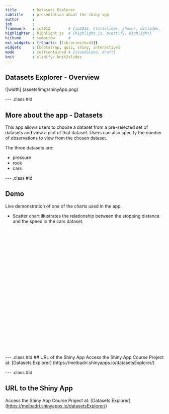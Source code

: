 ```yaml
---
title       : Datasets Explorer
subtitle    : presentation about the shiny app
author      : 
job         : 
framework   : io2012        # {io2012, html5slides, shower, dzslides, ...}
highlighter : highlight.js  # {highlight.js, prettify, highlight}
hitheme     : tomorrow      # 
ext_widgets : {rCharts: [libraries/nvd3]}
widgets     : [bootstrap, quiz, shiny, interactive]
mode        : selfcontained # {standalone, draft}
knit        : slidify::knit2slides
---
```

<style>
.title-slide {background-color: #FFF}
</style>

## Datasets Explorer - Overview

![width] (assets/img/shinyApp.png)

--- .class #id

## More about the app - Datasets

This app allows users to choose a dataset from a pre-selected set of datasets and view a plot of that dataset. Users can also specify the number of observations to view from the chosen dataset.

The three datasets are:
- pressure
- rock
- cars

--- .class #id 

## Demo

Live demonstration of one of the charts used in the app.
- Scatter chart illustrates the relationship between the stopping distance and the speed in the cars dataset.

<!-- ScatterChart generated in R 3.1.2 by googleVis 0.5.7 package -->
<!-- Sat Jan 24 15:52:04 2015 -->


<!-- jsHeader -->
<script type="text/javascript">
 
// jsData 
function gvisDataScatterChartID7e24ddb9fac () {
var data = new google.visualization.DataTable();
var datajson =
[
 [
 4,
2 
],
[
 4,
10 
],
[
 7,
4 
],
[
 7,
22 
],
[
 8,
16 
],
[
 9,
10 
],
[
 10,
18 
],
[
 10,
26 
],
[
 10,
34 
],
[
 11,
17 
],
[
 11,
28 
],
[
 12,
14 
],
[
 12,
20 
],
[
 12,
24 
],
[
 12,
28 
],
[
 13,
26 
],
[
 13,
34 
],
[
 13,
34 
],
[
 13,
46 
],
[
 14,
26 
],
[
 14,
36 
],
[
 14,
60 
],
[
 14,
80 
],
[
 15,
20 
],
[
 15,
26 
],
[
 15,
54 
],
[
 16,
32 
],
[
 16,
40 
],
[
 17,
32 
],
[
 17,
40 
],
[
 17,
50 
],
[
 18,
42 
],
[
 18,
56 
],
[
 18,
76 
],
[
 18,
84 
],
[
 19,
36 
],
[
 19,
46 
],
[
 19,
68 
],
[
 20,
32 
],
[
 20,
48 
],
[
 20,
52 
],
[
 20,
56 
],
[
 20,
64 
],
[
 22,
66 
],
[
 23,
54 
],
[
 24,
70 
],
[
 24,
92 
],
[
 24,
93 
],
[
 24,
120 
],
[
 25,
85 
] 
];
data.addColumn('number','speed');
data.addColumn('number','dist');
data.addRows(datajson);
return(data);
}
 
// jsDrawChart
function drawChartScatterChartID7e24ddb9fac() {
var data = gvisDataScatterChartID7e24ddb9fac();
var options = {};
options["allowHtml"] = true;
options["title"] = "Scatter Chart for datasets";
options["hAxis"] = {title:'speed(mph'};
options["vAxis"] = {title:'dist(ft)'};
options["legend"] = "top";
options["width"] =    600;
options["height"] =    400;

    var chart = new google.visualization.ScatterChart(
    document.getElementById('ScatterChartID7e24ddb9fac')
    );
    chart.draw(data,options);
    

}
  
 
// jsDisplayChart
(function() {
var pkgs = window.__gvisPackages = window.__gvisPackages || [];
var callbacks = window.__gvisCallbacks = window.__gvisCallbacks || [];
var chartid = "corechart";
  
// Manually see if chartid is in pkgs (not all browsers support Array.indexOf)
var i, newPackage = true;
for (i = 0; newPackage && i < pkgs.length; i++) {
if (pkgs[i] === chartid)
newPackage = false;
}
if (newPackage)
  pkgs.push(chartid);
  
// Add the drawChart function to the global list of callbacks
callbacks.push(drawChartScatterChartID7e24ddb9fac);
})();
function displayChartScatterChartID7e24ddb9fac() {
  var pkgs = window.__gvisPackages = window.__gvisPackages || [];
  var callbacks = window.__gvisCallbacks = window.__gvisCallbacks || [];
  window.clearTimeout(window.__gvisLoad);
  // The timeout is set to 100 because otherwise the container div we are
  // targeting might not be part of the document yet
  window.__gvisLoad = setTimeout(function() {
  var pkgCount = pkgs.length;
  google.load("visualization", "1", { packages:pkgs, callback: function() {
  if (pkgCount != pkgs.length) {
  // Race condition where another setTimeout call snuck in after us; if
  // that call added a package, we must not shift its callback
  return;
}
while (callbacks.length > 0)
callbacks.shift()();
} });
}, 100);
}
 
// jsFooter
</script>
 
<!-- jsChart -->  
<script type="text/javascript" src="https://www.google.com/jsapi?callback=displayChartScatterChartID7e24ddb9fac"></script>
 
<!-- divChart -->
  
<div id="ScatterChartID7e24ddb9fac" 
  style="width: 600; height: 400;">
</div>
--- .class #id 
## URL of the Shiny App
Access the Shiny App Course Project at:
[Datasets Explorer] (https://melbadri.shinyapps.io/datasetsExplorer/)

--- .class #id 

## URL to the Shiny App
Access the Shiny App Course Project at:
[Datasets Explorer] (https://melbadri.shinyapps.io/datasetsExplorer/)

